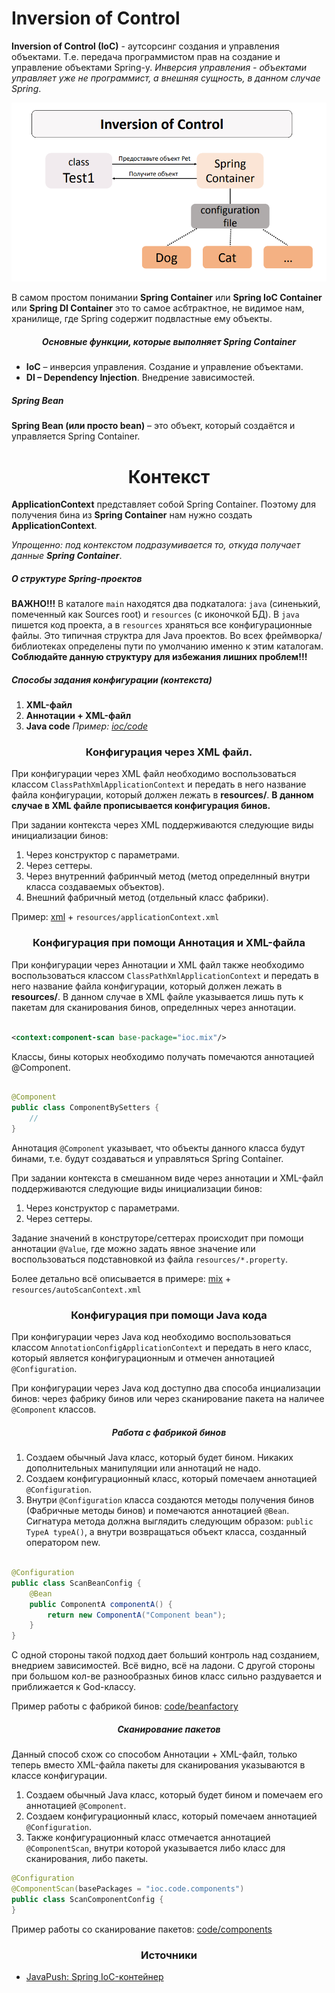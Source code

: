 <h1>
    Inversion of Control
</h1>

**Inversion of Control (IoC)** - аутсорсинг создания и управления объектами. Т.е. передача программистом прав на
создание и управление объектами Spring-у. *Инверсия управления - объектами управляет уже не программист, а внешняя
сущность, в данном случае Spring*.

![IoCDiagram.png](images/IoCDiagram.png)

В самом простом понимании **Spring Container** или **Spring IoC Container** или **Spring DI Container** это то самое
асбтрактное, не видимое нам, хранилище, где Spring содержит подвластные ему объекты.

<h5 align="center">
    Основные функции, которые выполняет Spring Container
</h5>

- **IoC** – инверсия управления. Создание и управление объектами.
- **DI – Dependency Injection**. Внедрение зависимостей.

<h5>
    Spring Bean
</h5>

**Spring Bean (или просто bean)** – это объект, который создаётся и управляется Spring Container.



<h1 align="center">
    Контекст
</h1>

**ApplicationContext** представляет собой Spring Container. Поэтому для получения бина из **Spring Container** нам нужно
создать **ApplicationContext**.

*Упрощенно: под контекстом подразумивается то, откуда получает данные **Spring Container***.

<h5>
    О структуре Spring-проектов
</h5>

**ВАЖНО!!!** В каталоге ```main``` находятся два подкаталога: ```java``` (синенький, помеченный как Sources root)
и ```resources``` (с иконочкой БД). В ```java``` пишется код проекта, а в ```resources``` храняться все конфигурационные
файлы. Это типичная структра для Java проектов. Во всех фреймворка/библиотеках определены пути по умолчанию именно к
этим каталогам. **Соблюдайте данную структуру для избежания лишних проблем!!!**

<h5>
    Способы задания конфигурации (контекста)
</h5>

1. **XML-файл**
2. **Аннотации + XML-файл**
3. **Java code** *Пример: [ioc/code]()*

<h3 align="center">
    Конфигурация через XML файл.
</h3>

При конфигурации через XML файл необходимо воспользоваться классом ```ClassPathXmlApplicationContext``` и передать в
него название файла конфигурации, который должен лежать в **resources/**. **В данном случае в XML файле прописывается
конфигурация бинов.**

При задании контекста через XML поддерживаются следующие виды инициализации бинов:

1. Через конструктор с параметрами.
2. Через сеттеры.
3. Через внутренний фабринчый метод (метод определнный внутри класса создаваемых объектов).
4. Внешний фабричный метод (отдельный класс фабрики).

Пример: [xml](xml) + ```resources/applicationContext.xml```



<h3 align="center">
    Конфигурация при помощи Аннотация и XML-файла
</h3>

При конфигурации через Аннотации и XML файл также необходимо воспользоваться
классом ```ClassPathXmlApplicationContext``` и передать в него название файла конфигурации, который должен лежать в
**resources/**. В данном случае в XML файле указывается лишь путь к пакетам для сканирования бинов, определнных через
аннотации.

```xml

<context:component-scan base-package="ioc.mix"/>
```

Классы, бины которых необходимо получать помечаются аннотацией @Component.

```java

@Component
public class ComponentBySetters {
    //
}
```

Аннотация ```@Component``` указывает, что объекты данного класса будут бинами, т.е. будут создаваться и управляться
Spring Container.

При задании контекста в смешанном виде через аннотации и XML-файл поддерживаются следующие виды
инициализации бинов:

1. Через конструктор с параметрами.
2. Через сеттеры.

Задание значений в конструторе/сеттерах происходит при помощи аннотации ```@Value```, где можно задать явное значение
или воспользоваться подставновкой из файла ```resources/*.property```.

Более детально всё описывается в примере: [mix](mix) + ```resources/autoScanContext.xml```



<h3 align="center">
    Конфигурация при помощи Java кода
</h3>

При конфигурации через Java код необходимо воспользоваться классом ```AnnotationConfigApplicationContext``` и передать в
него класс, который является конфигурационным и отмечен аннотацией ```@Configuration```.

При конфигурации через Java код доступно два способа инциализации бинов: через фабрику бинов или через сканирование
пакета на наличее ```@Component``` классов.

<h5 align="center">
    Работа с фабрикой бинов
</h5>

1. Создаем обычный Java класс, который будет бином. Никаких дополнительных манипуляции или аннотаций не надо.
2. Создаем конфигурационный класс, который помечаем аннотацией ```@Configuration```.
3. Внутри ```@Configuration``` класса создаются методы получения бинов (Фабричные методы бинов) и помечаются
   аннотацией ```@Bean```. Сигнатура метода должна выглядить следующим образом: ```public TypeA typeA()```, а внутри
   возвращаться объект класса, созданный оператором new.

```java

@Configuration
public class ScanBeanConfig {
    @Bean
    public ComponentA componentA() {
        return new ComponentA("Component bean");
    }
}
```

С одной стороны такой подход дает больший контроль над созданием, внедрием зависимостей. Всё видно, всё на ладони.
С другой стороны при большом кол-ве разнообразных бинов класс сильно раздувается и приближается к God-классу.

Пример работы с фабрикой бинов: [code/beanfactory](code/beanfactory)

<h5 align="center">
    Сканирование пакетов
</h5>

Данный способ схож со способом Аннотации + XML-файл, только теперь вместо XML-файла пакеты для сканирования указываются
в классе конфигурации.

1. Создаем обычный Java класс, который будет бином и помечаем его аннотацией ```@Component```.
2. Создаем конфигурационный класс, который помечаем аннотацией ```@Configuration```.
3. Также конфигурационный класс отмечается аннотацией ```@ComponentScan```, внутри которой указывается либо класс для
   сканирования, либо пакеты.

```java
@Configuration
@ComponentScan(basePackages = "ioc.code.components")
public class ScanComponentConfig {
}
```

Пример работы со сканирование пакетов: [code/components](code/components)

<h3 align="center">
   Источники
</h3>

- [JavaPush: Spring IoC-контейнер](https://javarush.com/quests/lectures/questspring.level01.lecture01)